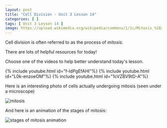 ```yaml
---
layout: post
title: "Cell Division - Unit 3 Lesson 14"
categories: [ ]
tags: [ Unit 3 Lesson 14 ]
image: https://upload.wikimedia.org/wikipedia/commons/1/1c/Mitosis_%28261_10%29_Pressed%3B_root_meristem_of_Vicia_faba_%28cells_in_anaphase%2C_prophase%29.jpg
---
```


Cell division is often referred to as the process of *mitosis*. 

There are lots of helpful resources for today!

Choose one of the videos to help better understand today's lesson.

{% include youtube.html id="f-ldPgEfAHI"%}
{% include youtube.html id="L0k-enzoeOM"%}
{% include youtube.html id="1cVZBV9tD-A"%}

Here is an interesting photo of cells actually undergoing mitosis (seen under a microscope)

![mitosis](https://upload.wikimedia.org/wikipedia/commons/1/1c/Mitosis_%28261_10%29_Pressed%3B_root_meristem_of_Vicia_faba_%28cells_in_anaphase%2C_prophase%29.jpg)

And here is an animation of the stages of mitosis:

![stages of mitosis animation](https://www.amoebasisters.com/uploads/2/1/9/0/21902384/published/stages-of-mitosis-gif.gif?1530910669)